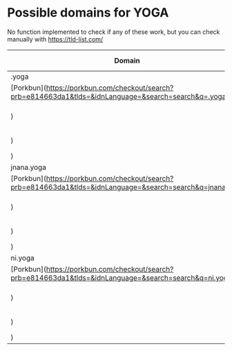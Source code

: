 # Possible domains for YOGA

No function implemented to check if any of these work, but you can check manually with https://tld-list.com/

| Domain | Porkbun | NameCheap | Google Domains |
|---|---|---|---|
| .yoga | [Porkbun](https://porkbun.com/checkout/search?prb=e814663da1&tlds=&idnLanguage=&search=search&q=.yoga) | [Namecheap](https://www.namecheap.com/domains/registration/results/?domain=.yoga) | [Google](https://domains.google.com/registrar/search?searchTerm=.yoga) |
| jnana.yoga | [Porkbun](https://porkbun.com/checkout/search?prb=e814663da1&tlds=&idnLanguage=&search=search&q=jnana.yoga) | [Namecheap](https://www.namecheap.com/domains/registration/results/?domain=jnana.yoga) | [Google](https://domains.google.com/registrar/search?searchTerm=jnana.yoga) |
| ni.yoga | [Porkbun](https://porkbun.com/checkout/search?prb=e814663da1&tlds=&idnLanguage=&search=search&q=ni.yoga) | [Namecheap](https://www.namecheap.com/domains/registration/results/?domain=ni.yoga) | [Google](https://domains.google.com/registrar/search?searchTerm=ni.yoga) |
